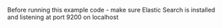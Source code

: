 Before running this example code - make sure Elastic Search is installed and
listening at port 9200 on localhost